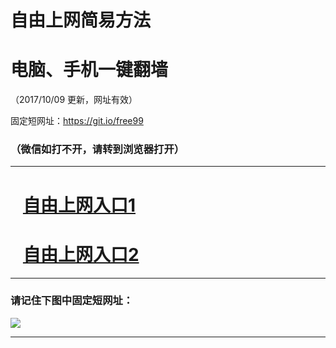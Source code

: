 ﻿# 自由上网简易方法

# 电脑、手机一键翻墙

（2017/10/09 更新，网址有效）

固定短网址：https://git.io/free99

### （微信如打不开，请转到浏览器打开）


***





# &nbsp;&nbsp; <a href="http://ft19200668.fwq-tz-1001.info/fwqtz01.html?t=10090012760 " target="_blank">自由上网入口1</a>
# &nbsp;&nbsp; <a href="http://ft66826085.fwq-tz-1002.info/fwqtz02.html?t=100900113252 " target="_blank">自由上网入口2</a>
***

### 请记住下图中固定短网址：

<img src="https://s3-us-west-2.amazonaws.com/fwq-1001/yjfq-20170905okok.png" /> 


***

